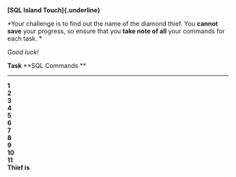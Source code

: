 **[SQL Island Touch]{.underline}**

*Your challenge is to find out the name of the diamond thief. You
**cannot save** your progress, so ensure that you **take note of all**
your commands for each task. *

*Good luck!*

  **Task**       **SQL Commands **
  -------------- -------------------
  **1**          
  **2**          
  **3**          
  **4**          
  **5**          
  **6**          
  **7**          
  **8**          
  **9**          
  **10**         
  **11**         
  **Thief is**   
